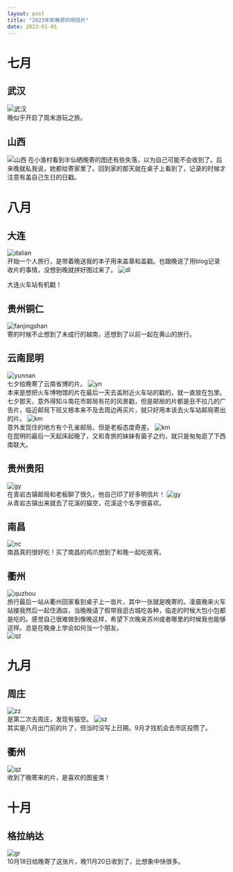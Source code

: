 ```yaml
---
layout: post
title: "2023年和晚哥的明信片"
date: 2023-01-01
---
```

# 七月
## 武汉
![武汉](https://github.com/rivers-wqj/Postcards/blob/main/ly/LY_2023.7.23_%E6%AD%A6%E6%B1%89.65hfnhugi7b4.jpg?raw=true)  
晚似乎开启了周末游玩之旅。

## 山西
![山西](https://github.com/rivers-wqj/Postcards/blob/main/ly/LY_2023.6.13-16_%E5%B1%B1%E8%A5%BF.5fnxn8j49zpc.jpg?raw=true)
在小渔村看到半仙晒晚寄的图还有些失落，以为自己可能不会收到了。后来晚就私我说，她都给寄家里了。回到家的那天就在桌子上看到了，记录的时候才注意有盖自己生日的日戳。

# 八月
## 大连
![dalian](https://github.com/rivers-wqj/Postcards/blob/main/ly/LY2023Dalian.670a1wvgp9ts.png?raw=true)  
开始一个人旅行，是带着晚送我的本子用来盖章和盖戳。也跟晚说了用blog记录收片的事情，没想到晚就拼好图过来了。
![dl](https://github.com/rivers-wqj/Postcards/blob/main/ly/LY20230815KM.3b6ag773b3s0.png?raw=true)  

&#10;大连火车站有机戳！
## 贵州铜仁
![fanjingshan](https://github.com/rivers-wqj/Postcards/blob/main/ly/LY20230817Tongren.3f8pfa6l6uio.png?raw=true)  
寄的时候不止想到了未成行的越南，还想到了以前一起在黄山的旅行。

## 云南昆明
![yunnan](https://github.com/rivers-wqj/Postcards/blob/main/ly/LY2023Yunnan.3xzha5kcpm0w.png?raw=true)  
七夕给晚寄了云南省博的片。
![yn](https://github.com/rivers-wqj/Postcards/blob/main/ly/LY20230822KM.31h4xg318yu0.png?raw=true)  
本来是想把火车博物馆的片在最后一天去盖附近火车站的戳的，就一直放在包里。七夕那天，意外得知斗南花市邮局有花的风景戳，但是邮局的片都是丑不拉几的广告片，临近邮局下班又根本来不及去周边再买片，就只好用本该去火车站邮局寄出的片。
![km](https://github.com/rivers-wqj/Postcards/blob/main/ly/LY20230828KM.7a6hb1a46nk0.png?raw=true)  
意外发现住的地方有个孔雀邮局，但是老板态度奇差。
![km](https://github.com/rivers-wqj/Postcards/blob/main/ly/LY20230823KM.54pl3tl8f000.png?raw=true)  
在昆明的最后一天起床起晚了，又和青旅的妹妹有菌子之约，就只是匆匆逛了下西南联大。

## 贵州贵阳
![gy](https://github.com/rivers-wqj/Postcards/blob/main/ly/LY20230825GZ.3bihzrbz93w0.png?raw=true)  
在青岩古镇邮局和老板聊了很久，他自己印了好多明信片！
![gy](https://github.com/rivers-wqj/Postcards/blob/main/ly/LY20230828GZ.c3pwzwexox4.png?raw=true)  
从青岩古镇出来就去了花溪的猫空，花溪这个名字很喜欢。

## 南昌
![nc](https://github.com/rivers-wqj/Postcards/blob/main/ly/LY20230830NC.132kp6kuej80.png?raw=true)  
南昌真的很好吃！买了南昌的鸡爪想到了和晚一起吃夜宵。

## 衢州
![quzhou](https://raw.githubusercontent.com/rivers-wqj/Postcards/main/ly/LY20230827Quzhou.127k48019tgw.webp)  
旅行最后一站从衢州回家看到桌子上一沓片，其中一张就是晚寄的。凌晨晚来火车站接我然后一起住酒店，当晚晚请了假带我逛古城吃各种，临走的时候大包小包都是吃的。感觉自己很难做到像晚这样，希望下次晚来苏州或者哪里的时候我也能够这样。总是在晚身上学会如何当一个朋友。  
![qz](https://github.com/rivers-wqj/Postcards/blob/main/ly/LY20230829QZ.7dzxpoqvoy80.png?raw=true)

# 九月
## 周庄
![zz](https://github.com/rivers-wqj/Postcards/blob/main/ly/LY20230809ZZ.3gawrqa8kdu0.png?raw=true)  
是第二次去周庄，发现有猫空。
![sz](https://github.com/rivers-wqj/Postcards/blob/main/ly/LY20230907SZ.3d94fazx2p40.png?raw=true)  
其实是八月出门前的片了，但当时没写上日期。9月才找机会去市区投筒了。
## 衢州
![qz](https://github.com/rivers-wqj/Postcards/blob/main/ly/LY202309QZ.1v3tx1pgpb0g.png?raw=true)  
收到了晚寄来的片，是喜欢的图鉴类！

# 十月
## 格拉纳达
![gr](https://github.com/rivers-wqj/Postcards/blob/main/ly/LY20231018.tiu510792w0.png?raw=true)  
10月18日给晚寄了这张片，晚11月20日收到了，比想象中快很多。



  

